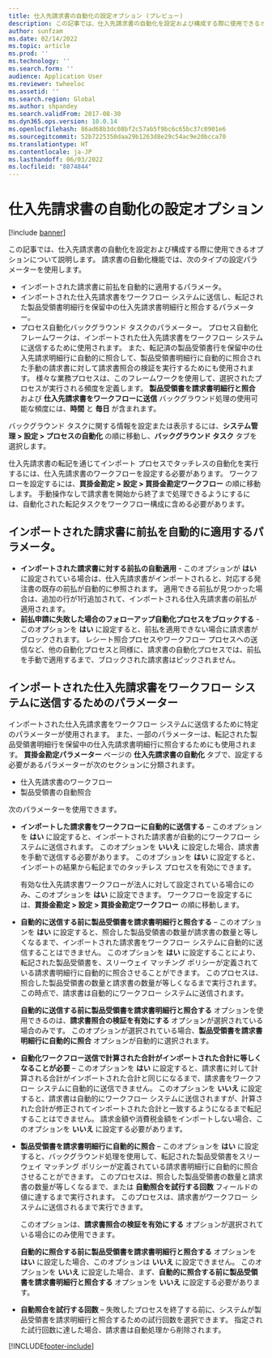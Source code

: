 ```yaml
---
title: 仕入先請求書の自動化の設定オプション (プレビュー)
description: この記事では、仕入先請求書の自動化を設定および構成する際に使用できるオプションについて説明します。
author: sunfzam
ms.date: 02/14/2022
ms.topic: article
ms.prod: ''
ms.technology: ''
ms.search.form: ''
audience: Application User
ms.reviewer: twheeloc
ms.assetid: ''
ms.search.region: Global
ms.author: shpandey
ms.search.validFrom: 2017-08-30
ms.dyn365.ops.version: 10.0.14
ms.openlocfilehash: 86ad68b3dc08bf2c57ab5f9bc6c65bc37c0901e6
ms.sourcegitcommit: 52b7225350daa29b1263d8e29c54ac9e20bcca70
ms.translationtype: HT
ms.contentlocale: ja-JP
ms.lasthandoff: 06/03/2022
ms.locfileid: "8874844"
---
```

# <a name="setup-options-for-vendor-invoice-automation"></a>仕入先請求書の自動化の設定オプション

[!include [banner](../includes/banner.md)]

この記事では、仕入先請求書の自動化を設定および構成する際に使用できるオプションについて説明します。 請求書の自動化機能では、次のタイプの設定パラメーターを使用します。

- インポートされた請求書に前払を自動的に適用するパラメータ。
- インポートされた仕入先請求書をワークフロー システムに送信し、転記された製品受領書明細行を保留中の仕入先請求書明細行と照合するパラメーター。
- プロセス自動化バックグラウンド タスクのパラメーター。 プロセス自動化フレームワークは、インポートされた仕入先請求書をワークフロー システムに送信するために使用されます。 また、転記済の製品受領書行を保留中の仕入先請求明細行に自動的に照合して、製品受領書明細行に自動的に照合された手動の請求書に対して請求書照合の検証を実行するためにも使用されます。 様々な業務プロセスは、このフレームワークを使用して、選択されたプロセスが実行される頻度を定義します。 **製品受領書を請求書明細行と照合** および **仕入先請求書をワークフローに送信** バックグラウンド処理の使用可能な頻度には、**時間** と **毎日** が含まれます。

バックグラウンド タスクに関する情報を設定または表示するには、**システム管理 \> 設定 \> プロセスの自動化** の順に移動し、**バックグラウンド タスク** タブを選択します。

仕入先請求書の転記を通じてインポート プロセスでタッチレスの自動化を実行するには、仕入先請求書のワークフローを設定する必要があります。 ワークフローを設定するには、**買掛金勘定 > 設定 > 買掛金勘定ワークフロー** の順に移動します。 手動操作なしで請求書を開始から終了まで処理できるようにするには、自動化された転記タスクをワークフロー構成に含める必要があります。

## <a name="parameters-for-automatically-applying-prepayments-in-imported-invoices"></a>インポートされた請求書に前払を自動的に適用するパラメータ。

- **インポートされた請求書に対する前払の自動適用** - このオプションが **はい** に設定されている場合は、仕入先請求書がインポートされると、対応する発注書の既存の前払が自動的に参照されます。 適用できる前払が見つかった場合は、追加の行が1行追加されて、インポートされる仕入先請求書の前払が適用されます。
- **前払申請に失敗した場合のフォローアップ自動化プロセスをブロックする** - このオプションを **はい** に設定すると、前払を適用できない場合に請求書がブロックされます。 レシート照合プロセスやワークフロー プロセスへの送信など、他の自動化プロセスと同様に、請求書の自動化プロセスでは、前払を手動で適用するまで、ブロックされた請求書はピックされません。 

## <a name="parameters-for-submitting-imported-vendor-invoices-to-the-workflow-system"></a>インポートされた仕入先請求書をワークフロー システムに送信するためのパラメーター

インポートされた仕入先請求書をワークフロー システムに送信するために特定のパラメーターが使用されます。 また、一部のパラメーターは、転記された製品受領書明細行を保留中の仕入先請求書明細行に照合するためにも使用されます。 **買掛金勘定パラメーター** ページの **仕入先請求書の自動化** タブで、設定する必要があるパラメーターが次のセクションに分類されます。

- 仕入先請求書のワークフロー
- 製品受領書の自動照合

次のパラメーターを使用できます。

- **インポートした請求書をワークフローに自動的に送信する** – このオプションを **はい** に設定すると、インポートされた請求書が自動的にワークフロー システムに送信されます。 このオプションを **いいえ** に設定した場合、請求書を手動で送信する必要があります。 このオプションを **はい** に設定すると、インポートの結果から転記までのタッチレス プロセスを有効にできます。

    有効な仕入先請求書ワークフローが法人に対して設定されている場合にのみ、このオプションを **はい** に設定できます。 ワークフローを設定するには、**買掛金勘定 \> 設定 \> 買掛金勘定ワークフロー** の順に移動します。

- **自動的に送信する前に製品受領書を請求書明細行と照合する** – このオプションを **はい** に設定すると、照合した製品受領書の数量が請求書の数量と等しくなるまで、インポートされた請求書をワークフロー システムに自動的に送信することはできません。 このオプションを **はい** に設定することにより、転記された製品受領書を、スリーウェイ マッチング ポリシーが定義されている請求書明細行に自動的に照合させることができます。 このプロセスは、照合した製品受領書の数量と請求書の数量が等しくなるまで実行されます。 この時点で、請求書は自動的にワークフロー システムに送信されます。

    **自動的に送信する前に製品受領書を請求書明細行と照合する** オプションを使用できるのは、**請求書照合の検証を有効にする** オプションが選択されている場合のみです。 このオプションが選択されている場合、**製品受領書を請求書明細行に自動的に照合** オプションが自動的に選択されます。

- **自動化ワークフロー送信で計算された合計がインポートされた合計に等しくなることが必要** – このオプションを **はい** に設定すると、請求書に対して計算される合計がインポートされた合計と同じになるまで、請求書をワークフロー システムに自動的に送信できません。 このオプションを **いいえ** に設定すると、請求書は自動的にワークフロー システムに送信されますが、計算された合計が修正されてインポートされた合計と一致するようになるまで転記することはできません。 請求金額や消費税金額をインポートしない場合、このオプションを **いいえ** に設定する必要があります。
- **製品受領書を請求書明細行に自動的に照合** – このオプションを **はい** に設定すると、バックグラウンド処理を使用して、転記された製品受領書をスリーウェイ マッチング ポリシーが定義されている請求書明細行に自動的に照合させることができます。 このプロセスは、照合した製品受領書の数量と請求書の数量が等しくなるまで、または **自動照合を試行する回数** フィールドの値に達するまで実行されます。 このプロセスは、請求書がワークフロー システムに送信されるまで実行できます。

    このオプションは、**請求書照合の検証を有効にする** オプションが選択されている場合にのみ使用できます。

    **自動的に照合する前に製品受領書を請求書明細行と照合する** オプションを **はい** に設定した場合、このオプションは **いいえ** に設定できません。 このオプションを **いいえ** に設定した場合、まず、**自動的に照合する前に製品受領書を請求書明細行と照合する** オプションを **いいえ** に設定する必要があります。

- **自動照合を試行する回数** – 失敗したプロセスを終了する前に、システムが製品受領書を請求明細行と照合するための試行回数を選択できます。 指定された試行回数に達した場合、請求書は自動処理から削除されます。



[!INCLUDE[footer-include](../../includes/footer-banner.md)]
